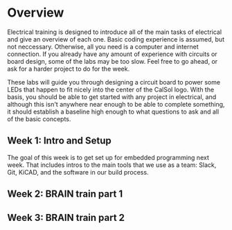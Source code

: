 # Overview

Electrical training is designed to introduce all of the main tasks of electrical and give an overview of each one. Basic coding experience is assumed, but not neccessary. Otherwise, all you need is a computer and internet connection. If you already have any amount of experience with circuits or board design, some of the labs may be too slow. Feel free to go ahead, or ask for a harder project to do for the week. 

These labs will guide you through designing a circuit board to power some LEDs that happen to fit nicely into the center of the CalSol logo. With the basis, you should be able to get started with any project in electrical, and although this isn't anywhere near enough to be able to complete something, it should establish a baseline high enough to what questions to ask and all of the basic concepts. 

## Week 1: Intro and Setup
The goal of this week is to get set up for embedded programming next week. That includes intros to the main tools that we use as a team: Slack, Git, KiCAD, and the software in our build process. 

## Week 2: BRAIN train part 1


## Week 3: BRAIN train part 2